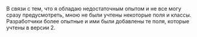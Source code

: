 В связи с тем, что я обладаю недостаточным опытом и не все могу сразу предусмотреть, мною не были учтены некоторые поля и классы. 
Разработчики более опытные и ими были добавлены те поля, которые учтены в версии 2. 
